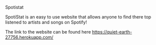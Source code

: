 Spotistat

SpotiStat is an easy to use website that allows anyone to find there top listened to artists and songs on Spotify!

The link to the website can be found here https://quiet-earth-27756.herokuapp.com/
